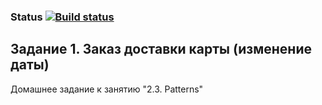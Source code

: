 ### Status [![Build status](https://ci.appveyor.com/api/projects/status/1djdbvkshm7sjcrf?svg=true)](https://ci.appveyor.com/project/BrainLucker/2-3-card-delivery-change-date)

## Задание 1. Заказ доставки карты (изменение даты)
Домашнее задание к занятию "2.3. Patterns"